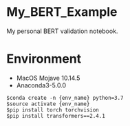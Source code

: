 # My_BERT_Example

My personal BERT validation notebook.

# Environment
- MacOS Mojave 10.14.5
- Anaconda3-5.0.0

```
$conda create -n {env_name} python=3.7
$source activate {env_name}
$pip install torch torchvision
$pip install transformers==2.4.1
```
